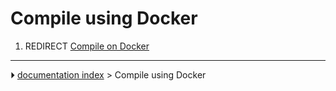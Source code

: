 # Compile using Docker
1.  REDIRECT [Compile on Docker](Compile_on_Docker.md)



---
⏵ [documentation index](../README.md) > Compile using Docker
